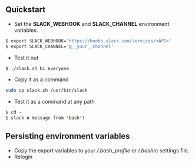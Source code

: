 ## Quickstart ##

* Set the **SLACK_WEBHOOK** and **SLACK_CHANNEL** environment variables.

```bash
$ export SLACK_WEBHOOK='https://hooks.slack.com/services/<API>'
$ export SLACK_CHANNEL='@__your__channel'
```

* Test it out

```bash
$ ./slack.sh hi everyone
```

* Copy it as a command

```bash
sudo cp slack.sh /usr/bin/slack
```

* Test it as a command at any path

```bash
$ cd ~
$ slack A message from *bash*!
```

## Persisting environment variables ##

* Copy the export variables to your */.bash_profile* or */.bashrc* settings file.
* Relogin
